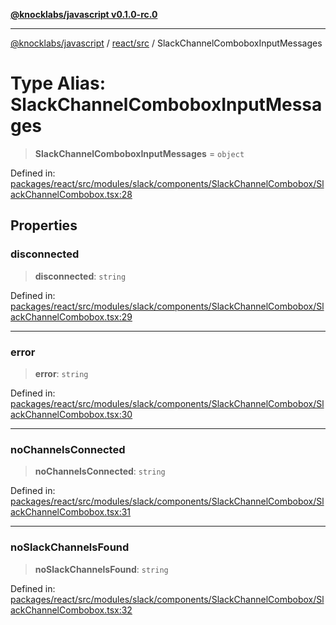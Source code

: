 [**@knocklabs/javascript v0.1.0-rc.0**](../../../README.md)

***

[@knocklabs/javascript](../../../modules.md) / [react/src](../README.md) / SlackChannelComboboxInputMessages

# Type Alias: SlackChannelComboboxInputMessages

> **SlackChannelComboboxInputMessages** = `object`

Defined in: [packages/react/src/modules/slack/components/SlackChannelCombobox/SlackChannelCombobox.tsx:28](https://github.com/knocklabs/javascript/blob/main/packages/react/src/modules/slack/components/SlackChannelCombobox/SlackChannelCombobox.tsx#L28)

## Properties

### disconnected

> **disconnected**: `string`

Defined in: [packages/react/src/modules/slack/components/SlackChannelCombobox/SlackChannelCombobox.tsx:29](https://github.com/knocklabs/javascript/blob/main/packages/react/src/modules/slack/components/SlackChannelCombobox/SlackChannelCombobox.tsx#L29)

***

### error

> **error**: `string`

Defined in: [packages/react/src/modules/slack/components/SlackChannelCombobox/SlackChannelCombobox.tsx:30](https://github.com/knocklabs/javascript/blob/main/packages/react/src/modules/slack/components/SlackChannelCombobox/SlackChannelCombobox.tsx#L30)

***

### noChannelsConnected

> **noChannelsConnected**: `string`

Defined in: [packages/react/src/modules/slack/components/SlackChannelCombobox/SlackChannelCombobox.tsx:31](https://github.com/knocklabs/javascript/blob/main/packages/react/src/modules/slack/components/SlackChannelCombobox/SlackChannelCombobox.tsx#L31)

***

### noSlackChannelsFound

> **noSlackChannelsFound**: `string`

Defined in: [packages/react/src/modules/slack/components/SlackChannelCombobox/SlackChannelCombobox.tsx:32](https://github.com/knocklabs/javascript/blob/main/packages/react/src/modules/slack/components/SlackChannelCombobox/SlackChannelCombobox.tsx#L32)
